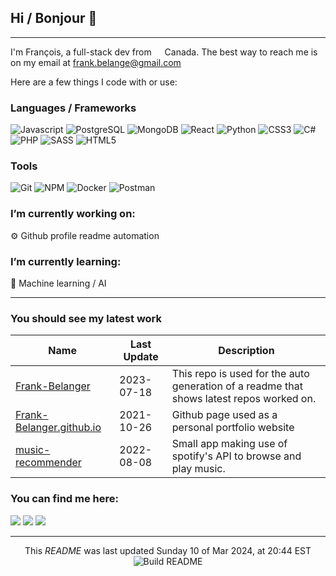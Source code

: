 ## Hi / Bonjour 👋

---

I'm François, a full-stack dev from <img src="https://github.githubassets.com/images/icons/emoji/unicode/1f1e8-1f1e6.png?v8" width="13"> Canada.
The best way to reach me is on my email at frank.belange@gmail.com

Here are a few things I code with or use:

### Languages / Frameworks

![Javascript](https://img.shields.io/badge/javascript-%23323330.svg?&style=flat&logo=javascript&logoColor=%23F7DF1E)
![PostgreSQL](https://img.shields.io/badge/postgres-%23316192.svg?&style=flat&logo=postgresql&logoColor=white)
![MongoDB](https://img.shields.io/badge/MongoDB-%234ea94b.svg?&style=flat&logo=mongodb&logoColor=white)
![React](https://img.shields.io/badge/react%20-%2320232a.svg?&style=flat&logo=react&logoColor=%2361DAFB)
![Python](https://img.shields.io/badge/python-%2314354C.svg?&flat&logo=python&logoColor=white)
![CSS3](https://img.shields.io/badge/css3%20-%231572B6.svg?&style=flat&logo=css3&logoColor=white)
![C#](https://img.shields.io/badge/c%23-%23239120.svg?&flat&logo=c-sharp&logoColor=white)
![PHP](https://img.shields.io/badge/php-%23777BB4.svg?&style=flat&logo=php&logoColor=white)
![SASS](https://img.shields.io/badge/SASS%20-hotpink.svg?&style=flat&logo=SASS&logoColor=white)
![HTML5](https://img.shields.io/badge/html5%20-%23E34F26.svg?&style=flat&logo=html5&logoColor=white)

### Tools
![Git](https://img.shields.io/badge/-Git-F05032?style=flat-square&logo=git&logoColor=white)
![NPM](https://img.shields.io/badge/-NPM-CB3837?style=flat-square&logo=npm&logoColor=white)
![Docker](https://img.shields.io/badge/docker%20-%230db7ed.svg?&style=flat&logo=docker&logoColor=white)
![Postman](https://img.shields.io/badge/Postman-FF6C37?style=flat&logo=postman&logoColor=red)

### **I’m currently working on:**
⚙ Github profile readme automation


### **I’m currently learning:**
🧠 Machine learning / AI

---
### **You should see my latest work**
<!-- latest_repos starts -->
| Name | Last Update | Description |
|------|-------------|-------------|
| [Frank-Belanger](https://github.com/Frank-Belanger/Frank-Belanger) | 2023-07-18 | This repo is used for the auto generation of a readme that shows latest repos worked on. | 
| [Frank-Belanger.github.io](https://github.com/Frank-Belanger/Frank-Belanger.github.io) | 2021-10-26 | Github page used as a personal portfolio website | 
| [music-recommender](https://github.com/Frank-Belanger/music-recommender) | 2022-08-08 | Small app making use of spotify's API to browse and play music. | 
<!-- latest_repos ends -->


### **You can find me here:**
[![](https://img.shields.io/badge/Gmail-D14836?style=for-the-badge&logo=gmail&logoColor=white)](mailto:frank.belange@gmail.com)
[![](https://img.shields.io/badge/GitHub-%2312100E.svg?&style=for-the-badge&logo=Github&logoColor=white)](https://github.com/Frank-Belanger)
[![](https://img.shields.io/badge/linkedin-%230077B5.svg?&style=for-the-badge&logo=linkedin&logoColor=white)](https://www.linkedin.com/in/francois-belanger-8539a0154/)

------------
<p align="center">
<!-- timestamp starts -->
This <i>README</i> was last updated Sunday 10 of Mar 2024, at 20:44 EST
<!-- timestamp ends -->
<img alt="Build README" src="https://github.com/Frank-Belanger/Frank-Belanger/actions/workflows/build.yml/badge.svg" align="center" />
</p>
